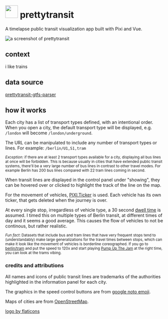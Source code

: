 # <img height="40px" src="https://prettytransit.com/icon.png"> prettytransit

A timelapse public transit visualization app built with Pixi and Vue.

<img alt="a screenshot of prettytransit" src="https://github.com/zorapeteri/prettytransit/assets/52820291/8c26b7ef-353c-4ba3-b23d-bbf6058cd316">


## context

i like trains

## data source

[prettytransit-gtfs-parser](https://github.com/zorapeteri/prettytransit-gtfs-parser)

## how it works

Each city has a list of transport types defined, with an intentional order. When you open a city, the default transport type will be displayed, e.g. `/london` will become `/london/underground`.

The URL can be manipulated to include any number of transport types or lines.
For example: `/berlin/U1,S1,tram`

<small>_Exception:_ if there are at least 2 transport types available for a city, displaying all bus lines at once will be forbidden. This is because usually in cities that have extended public transit systems, there'll be a very large number of bus lines in contrast to other travel modes. For example Berlin has 200 bus lines compared with 22 tram lines coming in second.</small>

When transit lines are displayed in the control panel under "showing", they can be hovered over or clicked to highlight the track of the line on the map.

For the movement of vehicles, [PIXI.Ticker](https://pixijs.download/dev/docs/PIXI.Ticker.html) is used. Each vehicle has its own ticker, that gets deleted when the journey is over.

At every single stop, irregardless of vehicle type, a 30 second [dwell time](<https://en.wikipedia.org/wiki/Dwell_time_(transportation)>) is assumed. I timed this on multiple types of Berlin transit, at different times of day and it seems a good average. This causes the flow of vehicles to not be continous, but rather realistic.

<small>_Fun fact_: Datasets that include bus and tram lines that have very frequent stops tend to (understandably) make large generalizations for the travel times between stops, which can make it look like the movement of vehicles is borderline coreographed. If you go to [berlin/tram](https://prettytransit.com/berlin/tram) and put the speed to 120x and start playing [Pump Up The Jam](https://open.spotify.com/track/21qnJAMtzC6S5SESuqQLEK?si=31bc47663e1e41b2) at the right time, you can look at the trams vibing.</small>

### credits and attributions

All names and icons of public transit lines are trademarks of the authorities highlighted in the information panel for each city.

The graphics in the speed control buttons are from [google noto emoji](https://github.com/googlefonts/noto-emoji).

Maps of cities are from [OpenStreetMap](https://www.openstreetmap.org/).

<a href="https://www.flaticon.com/free-icons/train" title="logo by smashicons / flaticons">logo by flaticons</a>
